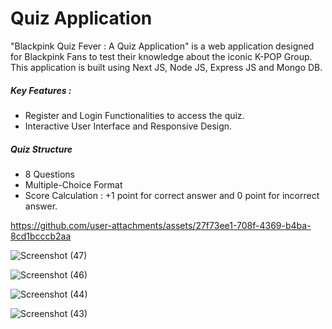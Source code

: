 <h1>Quiz Application</h1>
<p>"Blackpink Quiz Fever : A Quiz Application" is a web application designed for Blackpink Fans to test their knowledge about the iconic K-POP Group. This application is built using Next JS, Node JS, Express JS and Mongo DB.</p>
<h5>Key Features : </h5>
<ul>
   <li>Register and Login Functionalities to access the quiz.</li>
   <li>Interactive User Interface and Responsive Design.</li>
</ul>
<h5>Quiz Structure</h5>
<ul>
  <li>8 Questions</li>
  <li>Multiple-Choice Format</li>
  <li>Score Calculation : +1 point for correct answer and 0 point for incorrect answer.</li>
</ul>


https://github.com/user-attachments/assets/27f73ee1-708f-4369-b4ba-8cd1bcccb2aa






![Screenshot (47)](https://github.com/user-attachments/assets/412923d6-234c-4f8c-b6e6-5eee6ca9f070)

![Screenshot (46)](https://github.com/user-attachments/assets/28ba5d8f-d9f9-422c-b9c9-9996556a9967)

![Screenshot (44)](https://github.com/user-attachments/assets/2cac4639-9c84-49ec-85c9-b2287f0d0463)

![Screenshot (43)](https://github.com/user-attachments/assets/193e679f-3756-46f2-a2c0-0829a789a478)


